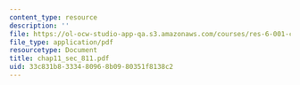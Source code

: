 ```yaml
---
content_type: resource
description: ''
file: https://ol-ocw-studio-app-qa.s3.amazonaws.com/courses/res-6-001-continuum-electromechanics-spring-2009/33c831b8333480968b0980351f8138c2_chap11_sec_811.pdf
file_type: application/pdf
resourcetype: Document
title: chap11_sec_811.pdf
uid: 33c831b8-3334-8096-8b09-80351f8138c2
---
```

